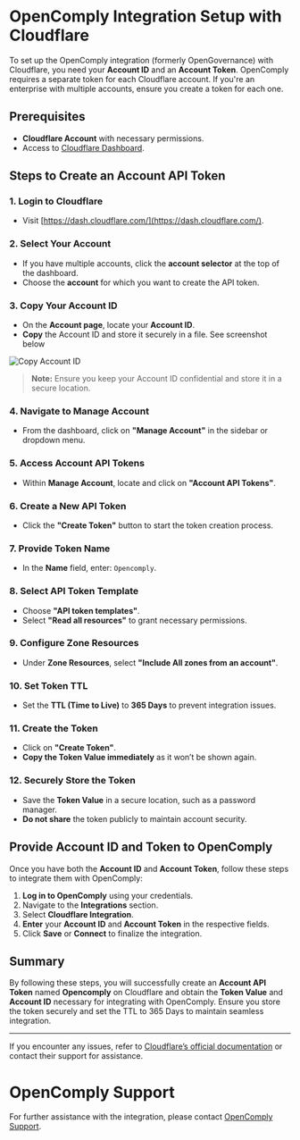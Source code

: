 # OpenComply Integration Setup with Cloudflare

To set up the OpenComply integration (formerly OpenGovernance) with Cloudflare, you need your **Account ID** and an **Account Token**. OpenComply requires a separate token for each Cloudflare account. If you're an enterprise with multiple accounts, ensure you create a token for each one.

## Prerequisites

- **Cloudflare Account** with necessary permissions.
- Access to [Cloudflare Dashboard](https://dash.cloudflare.com/).

## Steps to Create an Account API Token

### 1. Login to Cloudflare

- Visit [https://dash.cloudflare.com/](https://dash.cloudflare.com/).

### 2. Select Your Account

- If you have multiple accounts, click the **account selector** at the top of the dashboard.
- Choose the **account** for which you want to create the API token.

### 3. Copy Your Account ID

- On the **Account page**, locate your **Account ID**.
- **Copy** the Account ID and store it securely in a file. See screenshot below

![Copy Account ID](img/screenshot.png)

> **Note:** Ensure you keep your Account ID confidential and store it in a secure location.

### 4. Navigate to Manage Account

- From the dashboard, click on **"Manage Account"** in the sidebar or dropdown menu.

### 5. Access Account API Tokens

- Within **Manage Account**, locate and click on **"Account API Tokens"**.

### 6. Create a New API Token

- Click the **"Create Token"** button to start the token creation process.

### 7. Provide Token Name

- In the **Name** field, enter: `Opencomply`.

### 8. Select API Token Template

- Choose **"API token templates"**.
- Select **"Read all resources"** to grant necessary permissions.

### 9. Configure Zone Resources

- Under **Zone Resources**, select **"Include All zones from an account"**.

### 10. Set Token TTL

- Set the **TTL (Time to Live)** to **365 Days** to prevent integration issues.

### 11. Create the Token

- Click on **"Create Token"**.
- **Copy the Token Value immediately** as it won’t be shown again.

### 12. Securely Store the Token

- Save the **Token Value** in a secure location, such as a password manager.
- **Do not share** the token publicly to maintain account security.

## Provide Account ID and Token to OpenComply

Once you have both the **Account ID** and **Account Token**, follow these steps to integrate them with OpenComply:

1. **Log in to OpenComply** using your credentials.
2. Navigate to the **Integrations** section.
3. Select **Cloudflare Integration**.
4. **Enter** your **Account ID** and **Account Token** in the respective fields.
5. Click **Save** or **Connect** to finalize the integration.

## Summary

By following these steps, you will successfully create an **Account API Token** named **Opencomply** on Cloudflare and obtain the **Token Value** and **Account ID** necessary for integrating with OpenComply. Ensure you store the token securely and set the TTL to 365 Days to maintain seamless integration.

---

If you encounter any issues, refer to [Cloudflare’s official documentation](https://developers.cloudflare.com/api/tokens/create/) or contact their support for assistance.

# OpenComply Support

For further assistance with the integration, please contact [OpenComply Support](mailto:support@opencomply.com).
